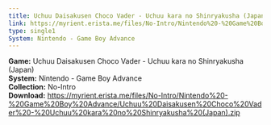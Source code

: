```yaml
---
title: Uchuu Daisakusen Choco Vader - Uchuu kara no Shinryakusha (Japan)
link: https://myrient.erista.me/files/No-Intro/Nintendo%20-%20Game%20Boy%20Advance/Uchuu%20Daisakusen%20Choco%20Vader%20-%20Uchuu%20kara%20no%20Shinryakusha%20(Japan).zip
type: single1
System: Nintendo - Game Boy Advance
---
```

<b>Game:</b> Uchuu Daisakusen Choco Vader - Uchuu kara no Shinryakusha (Japan)<br>
<b>System:</b> Nintendo - Game Boy Advance<br>
<b>Collection:</b> No-Intro<br>
<b>Download:</b> https://myrient.erista.me/files/No-Intro/Nintendo%20-%20Game%20Boy%20Advance/Uchuu%20Daisakusen%20Choco%20Vader%20-%20Uchuu%20kara%20no%20Shinryakusha%20(Japan).zip